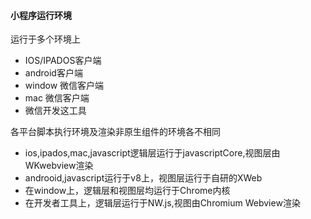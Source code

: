#### 小程序运行环境
运行于多个环境上
- IOS/IPADOS客户端
- android客户端
- window 微信客户端
- mac 微信客户端
- 微信开发这工具

各平台脚本执行环境及渲染非原生组件的环境各不相同
- ios,ipados,mac,javascript逻辑层运行于javascriptCore,视图层由WKwebview渲染
- androoid,javascript运行于v8上，视图层运行于自研的XWeb
- 在window上，逻辑层和视图层均运行于Chrome内核
- 在开发者工具上，逻辑层运行于NW.js,视图由Chromium Webview渲染
